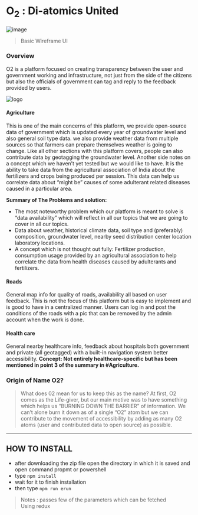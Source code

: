 # O<sub>2</sub> : Di-atomics United

![image](https://cdn.discordapp.com/attachments/648450847054888965/649268355684892702/Web_1920_1.png)
> Basic Wireframe UI

### Overview
<p>O2 is a platform focused on creating transparency between the user and government working and infrastructure, not just from the side of the citizens but also the officials of government can tag and reply to the feedback provided by users.</p>

![logo](https://cdn.discordapp.com/attachments/648450847054888965/649294750326980618/unknown.png) 

#### Agriculture
This is one of the main concerns of this platform, we provide open-source data of government which is updated every year of groundwater level and also general soil type data. we also provide weather data from multiple sources so that farmers can prepare themselves weather is going to change. Like all other sections with this platform covers, people can also contribute data by geotagging the groundwater level.
Another side notes on a concept which we haven’t yet tested but we would like to have. It is the ability to take data from the agricultural association of India about the fertilizers and crops being produced per session. This data can help us correlate data about “might be” causes of some adulterant related diseases caused in a particular area. 

__Summary of The Problems and solution:__
- The most noteworthy problem which our platform is meant to solve is “data availability” which will reflect in all our topics that we are going to cover in all our topics.
- Data about weather, historical climate data, soil type and (preferably) composition, groundwater level, nearby seed distribution center location laboratory locations.
- A concept which is not thought out fully: Fertilizer production, consumption usage provided by an agricultural association to help correlate the data from health diseases caused by adulterants and fertilizers.

#### Roads
General map info for quality of roads, availability all based on user feedback. This is not the focus of this platform but is easy to implement and is good to have in a centralized manner. Users can log in and post the conditions of the roads with a pic that can be removed by the admin account when the work is done.


#### Health care
General nearby healthcare info, feedback about hospitals both government and private (all geotagged) with a built-in navigation system better accessibility.
**Concept: Not entirely healthcare-specific but has been mentioned in point 3 of the summary in #Agriculture.**

### Origin of Name O2?
>What does 02 mean for us to keep this as the name? At first, O2 comes as the Life-giver, but our main motive was to have something which helps us “BURNING DOWN THE BARRIER” of information. We can’t alone burn it down as of a single “O2” atom but we can contribute to the movement of accessibility by adding as many O2 atoms (user and contributed data to open source) as possible. 
<hr></hr>

## HOW TO INSTALL
- after downloading the zip file open the directory in which it is saved and open command propmt or powershell
- type `npm install`
- wait for  it to finish installation
- then type `npm run erun`


> Notes : <Link> passes few of the parameters which can be fetched  
> Using redux